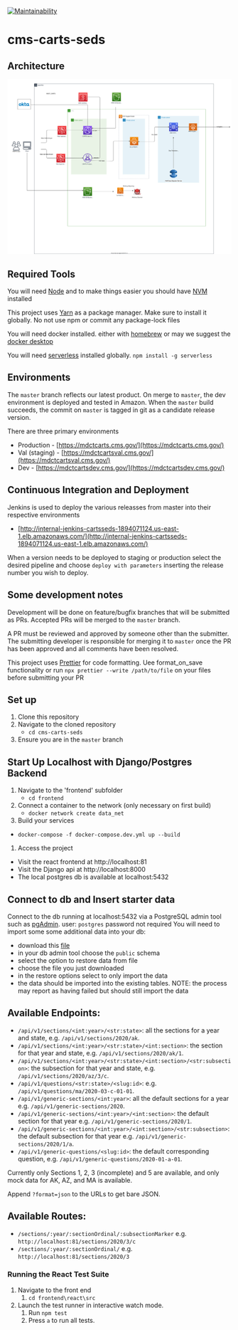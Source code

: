 [![Maintainability](https://api.codeclimate.com/v1/badges/ccc447a00640e708538b/maintainability)](https://codeclimate.com/repos/6102dd981f91b059fd002f56/maintainability)

# cms-carts-seds

## Architecture

![Architecture Diagram](./.images/architecture.svg?raw=true)

## Required Tools

You will need [Node](https://nodejs.org/en/) and to make things easier you should have [NVM](https://github.com/nvm-sh/nvm) installed

This project uses [Yarn](https://yarnpkg.com/) as a package manager. Make sure to install it globally. No not use npm or commit any package-lock files

You will need docker installed. either with [homebrew](https://brew.sh/) or may we suggest the [docker desktop](https://hub.docker.com/editions/community/docker-ce-desktop-mac)

You will need [serverless](https://www.serverless.com/) installed globally. `npm install -g serverless`

## Environments

The `master` branch reflects our latest product. On merge to `master`, the dev environment is deployed and tested in Amazon. When the `master` build succeeds, the commit on `master` is tagged in git as a candidate release version.

There are three primary environments

- Production - [https://mdctcarts.cms.gov/](https://mdctcarts.cms.gov/)
- Val (staging) - [https://mdctcartsval.cms.gov/](https://mdctcartsval.cms.gov/)
- Dev - [https://mdctcartsdev.cms.gov/](https://mdctcartsdev.cms.gov/)

## Continuous Integration and Deployment

Jenkins is used to deploy the various releasses from master into their respective environments

- [http://internal-jenkins-cartsseds-1894071124.us-east-1.elb.amazonaws.com/](http://internal-jenkins-cartsseds-1894071124.us-east-1.elb.amazonaws.com/)

When a version needs to be deployed to staging or production select the desired pipeline and choose `deploy with parameters` inserting the release number you wish to deploy.

## Some development notes

Development will be done on feature/bugfix branches that will be submitted as PRs. Accepted PRs will be merged to the `master` branch.

A PR must be reviewed and approved by someone other than the submitter. The submitting developer is responsible for merging it to `master` once the PR has been approved and all comments have been resolved.

This project uses [Prettier](https://prettier.io/) for code formatting. Uee format_on_save functionality or run `npx prettier --write /path/to/file` on your files before submitting your PR

## Set up

1. Clone this repository
1. Navigate to the cloned repository
   - `cd cms-carts-seds`
1. Ensure you are in the `master` branch

## Start Up Localhost with Django/Postgres Backend

1. Navigate to the 'frontend' subfolder
   - `cd frontend`
1. Connect a container to the network (only necessary on first build)
   - `docker network create data_net`
1. Build your services

- `docker-compose -f docker-compose.dev.yml up --build`

1. Access the project

- Visit the react frontend at http://localhost:81
- Visit the Django api at http://localhost:8000
- The local postgres db is available at localhost:5432

## Connect to db and Insert starter data

Connect to the db running at localhost:5432 via a PostgreSQL admin tool such as [pgAdmin](https://www.pgadmin.org/). user: `postgres` password not required
You will need to import some some additional data into your db:

- download this [file](https://qmacbis.atlassian.net/wiki/spaces/~46767958/pages/2803499013/CARTS+-+starter+db+data)
- in your db admin tool choose the `public` schema
- select the option to restore data from file
- choose the file you just downloaded
- in the restore options select to only import the data
- the data should be imported into the existing tables. NOTE: the process may report as having failed but should still import the data

## Available Endpoints:

- `/api/v1/sections/<int:year>/<str:state>`: all the sections for a year and state, e.g. `/api/v1/sections/2020/ak`.
- `/api/v1/sections/<int:year>/<str:state>/<int:section>`: the section for that year and state, e.g. `/api/v1/sections/2020/ak/1`.
- `/api/v1/sections/<int:year>/<str:state>/<int:section>/<str:subsection>`: the subsection for that year and state, e.g. `/api/v1/sections/2020/az/3/c`.
- `/api/v1/questions/<str:state>/<slug:id>`: e.g. `/api/v1/questions/ma/2020-03-c-01-01`.
- `/api/v1/generic-sections/<int:year>`: all the default sections for a year e.g. `/api/v1/generic-sections/2020`.
- `/api/v1/generic-sections/<int:year>/<int:section>`: the default section for that year e.g. `/api/v1/generic-sections/2020/1`.
- `/api/v1/generic-sections/<int:year>/<int:section>/<str:subsection>`: the default subsection for that year e.g. `/api/v1/generic-sections/2020/1/a`.
- `/api/v1/generic-questions/<slug:id>`: the default corresponding question, e.g. `/api/v1/generic-questions/2020-01-a-01`.

Currently only Sections 1, 2, 3 (incomplete) and 5 are available, and only mock data for AK, AZ, and MA is available.

Append `?format=json` to the URLs to get bare JSON.

## Available Routes:

- `/sections/:year/:sectionOrdinal/:subsectionMarker` e.g. `http://localhost:81/sections/2020/3/c`
- `/sections/:year/:sectionOrdinal/` e.g. `http://localhost:81/sections/2020/3`

### Running the React Test Suite

1. Navigate to the front end
   1. `cd frontend\react\src`
2. Launch the test runner in interactive watch mode.
   1. Run `npm test`
   2. Press `a` to run all tests.
